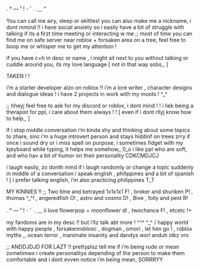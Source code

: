 . °  —  ¹ ! ･ ﾟ . ﹏ “  

You can call me airy, sleep or skittles! you can also make me a nickname, i dont mmind !!
i have social anxiety so i easily have a bit of struggle with talking if its a firzt time meeting or interacting w me
;; most of time you can find me on safe server near roblox + forsaken area on a tree, feel free to boop me or whisper me to get my attention !

if you have c+h in desc or name , i might sit next to you without talking or cuddle around you, its my love language [ not in that way sobs,, ]

TAKEN ! ! 

i’m a starter developer alzo on roblox !! i’m a lore writer , character designs and dialogue ideas ! i have 2 projects in work with my moots  !  ^_^

;; hheyj feel free to ask for my discord or roblox, i dont mind ! !
i liek being a therapist for ppl, i care about them always ! ! [ even if i dont rllyj know how to help,, ] 

If i stop middle conversation  i’m kinda shy and thinking about some topics to zhare, sinc i’m a huge introvert person and stays hiddinf on trees
zrry if once i sound dry or i miss spell on purpose, i sometimes fidget with my kjeyboard while typing, it helps me somehow,, 0_o
i like ppl who are soft, and who hav a bit of humor on their personality CDKCMDJCJ

i laugh easily, zo donth mind if i laugh randomly or change a topic suddenly in middle of a conversation
i speak english , philippines and a bit of spanish ! [ i prefer talking english, i’m also practicing philippines T_T

MY KINNIES !! ;; Two time and betrayed 1x1x1x1 F! , broker and shuriken P! , thomas ^_^! , angeredfish O! , astro and cosmo D! , Bive , folly and pest R! 

. °  —  ¹ ! ･ ﾟ . ﹏ ii love flowerpop + moonflower d! , twochance F! , etcetc !+

my fandoms are in my desc !! but i‘llz talk abt more ! ^_^_^
^_^ / happy world with happy people , forsakenroblosc , dogman , omori , let him go ! , roblox myths ,, ocean terror , inanimate insanity and dandys worl anduh idkz vro

;; ANDDJDJD FOR LAZT !! prettyplsz tell me if i’m being rude or mean zometimws  i create personalitys depending of the person to make them comfortable and i dont evven notice i’m being mean, SORRRYY

